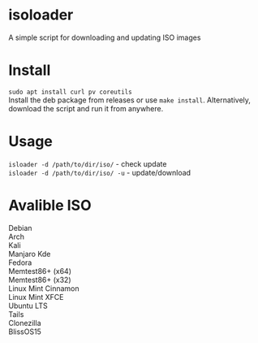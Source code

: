 # isoloader
A simple script for downloading and updating ISO images

# Install
`sudo apt install curl pv coreutils` <br>
Install the deb package from releases or use `make install`. Alternatively, download the script and run it from anywhere.

# Usage
`isloader -d /path/to/dir/iso/` - check update<br>
`isloader -d /path/to/dir/iso/ -u` - update/download

# Avalible ISO
Debian <br>
Arch <br>
Kali <br>
Manjaro Kde <br>
Fedora <br>
Memtest86+ (x64) <br>
Memtest86+ (x32) <br>
Linux Mint Cinnamon <br>
Linux Mint XFCE <br>
Ubuntu LTS <br>
Tails <br>
Clonezilla <br>
BlissOS15 <br>
